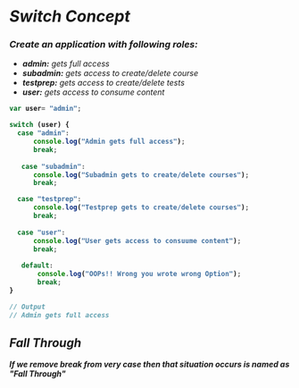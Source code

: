 # _Switch Concept_

### _Create an application with following roles:_

- **_admin:_** _gets full access_
- **_subadmin:_** _gets access to create/delete course_
- **_testprep:_** _gets access to create/delete tests_
- **_user:_** _gets access to consume content_

<b>

```javascript
var user= "admin";

switch (user) {
  case "admin":
      console.log("Admin gets full access");
      break;
  
   case "subadmin":
      console.log("Subadmin gets to create/delete courses");
      break;

  case "testprep":
      console.log("Testprep gets to create/delete courses");
      break;
  
  case "user": 
      console.log("User gets access to consuume content");
      break;
  
   default: 
       console.log("OOPs!! Wrong you wrote wrong Option");
       break;
}

// Output
// Admin gets full access
```
</b>

## _Fall Through_
_<b>If we remove break from very case then that situation occurs is named as "Fall Through"</b>_
